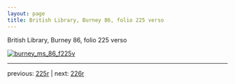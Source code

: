 ```yaml
---
layout: page
title: British Library, Burney 86, folio 225 verso
---
```


British Library, Burney 86, folio 225 verso

[![burney_ms_86_f225v](http://www.homermultitext.org/iipsrv?IIIF=/project/homer/pyramidal/deepzoom/bl/burney86imgs/v1/burney_ms_86_f225v.tif/full/800,/0/default.jpg)](http://www.homermultitext.org/ict2/?urn=urn:cite2:bl:burney86imgs.v1:burney_ms_86_f225v) 

---

previous:  [225r](../225r/) | next: [226r](../226r/)
